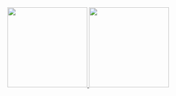 <!-- ### Hi there 👋 -->


<!-- **TamiresLucena/tamireslucena** is a ✨ _special_ ✨ repository because its `README.md` (this file) appears on your GitHub profile. -->

<!-- Here are some ideas to get you started:

- 🔭 I’m currently working on ...
- 🌱 I’m currently learning ...
- 👯 I’m looking to collaborate on ...
- 🤔 I’m looking for help with ...
- 💬 Ask me about ...
- 📫 How to reach me: ...
- 😄 Pronouns: ...
- ⚡ Fun fact: ... -->



 <div>
  <a href="https://github.com/TamiresLucena">
  <img height="180em" src="https://github-readme-stats.vercel.app/api?username=TamiresLucena&show_icons=true&theme=gotham&include_all_commits=true&count_private=true"/>
  <img height="180em" src="https://github-readme-stats.vercel.app/api/top-langs/?username=TamiresLucena&layout=compact&langs_count=7&theme=gotham"/>
</div>
